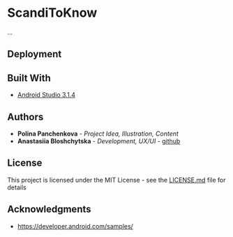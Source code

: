 # ScandiToKnow

...

## Deployment


## Built With

* [Android Studio 3.1.4](https://developer.android.com/)

## Authors

* **Polina Panchenkova** - *Project Idea, Illustration, Content*
* **Anastasiia Bloshchytska** - *Development, UX/UI* - [github](https://github.com/bloshchytska)

## License

This project is licensed under the MIT License - see the [LICENSE.md](LICENSE.md) file for details

## Acknowledgments

* https://developer.android.com/samples/
